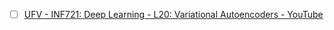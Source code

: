 
- [ ] [UFV - INF721: Deep Learning - L20: Variational Autoencoders - YouTube](https://www.youtube.com/watch?v=v5jM-Kvd4V8)